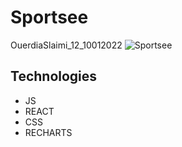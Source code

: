 # Sportsee
OuerdiaSlaimi_12_10012022
![Sportsee](../src/assets/logo.png)

## Technologies
- JS
- REACT
- CSS
- RECHARTS


